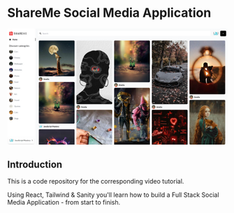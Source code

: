 # ShareMe Social Media Application

![ShareMe](./image.png)

## Introduction

This is a code repository for the corresponding video tutorial.

Using React, Tailwind & Sanity you'll learn how to build a Full Stack Social Media Application - from start to finish.
